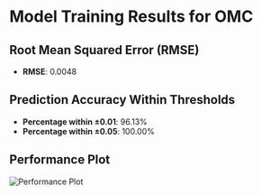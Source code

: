# Model Training Results for OMC

## Root Mean Squared Error (RMSE)
- **RMSE**: 0.0048

## Prediction Accuracy Within Thresholds
- **Percentage within ±0.01**: 96.13%
- **Percentage within ±0.05**: 100.00%

## Performance Plot
![Performance Plot](../imgs/OMC.png)
